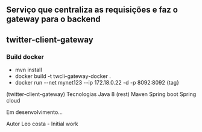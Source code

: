 ## Serviço que centraliza as requisições e faz o gateway para o backend
## twitter-client-gateway

### Build docker
- mvn install
- docker build -t twcli-gateway-docker .
- docker run --net mynet123 --ip 172.18.0.22 -d -p 8092:8092 {tag}

(twitter-client-gateway)
Tecnologias
Java 8 (rest)
Maven
Spring boot
Spring cloud

Em desenvolvimento...

Autor Leo costa - Initial work
